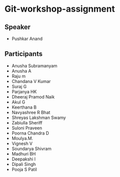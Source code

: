# Git-workshop-assignment

## Speaker
- Pushkar Anand

## Participants
- Anusha Subramanyam
- Anusha A
- Raju m
- Chandana V Kumar
- Suraj G
- Parjanya HK
- Dheeraj Pramod Naik
- Akul G
- Keerthana B
- Navyashree R Bhat
- Shreyas Lakshman Swamy
- Zabiulla Sheriff
- Suloni Praveen
- Poorna Chandra D
- Moulya.M.
- Vignesh V
- Soundarya Shivram
- Madhuri BH
- Deepakshi I
- Dipali Singh
- Pooja S Patil
